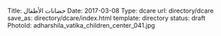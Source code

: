 Title:          حضانات الأطفال 
Date:           2017-03-08
Type:           dcare
url:            directory/dcare
save_as:        directory/dcare/index.html
template:       directory
status:         draft
PhotoId:        adharshila_vatika_children_center_041.jpg
